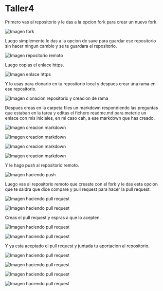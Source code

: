 # Taller4

  Primero vas al repositorio y le das a la opcion fork para crear un nuevo fork.

![Imagen fork](/unidad1/img/23.png)

  Luego simplemente le das a la opcion de save para guardar ese repositorio sin hacer ningun cambio y se te guardara el repositorio.
 
![Imagen repositorio remoto](/unidad1/img/24.png)

  Luego copias el enlace https.

![Imagen enlace https](/unidad1/img/15.png)

  Y lo usas para clonarlo en tu repositorio local y despues crear una rama en ese repositorio.

![Imagen clonacion repositorio y creacion de rama](/unidad1/img/16.png)

  Despues creas en la carpeta files un markdown respondiendo las preguntas que estaban en la tarea y editas el fichero readme.md para meterle un enlace con mis iniciales, en mi caso cah, a ese markdown que has creado.

![Imagen creacion markdown](/unidad1/img/17.png)

![Imagen creacion markdown](/unidad1/img/19.png)

![Imagen creacion markdown](/unidad1/img/25.png)

![Imagen creacion markdown](/unidad1/img/26.png)

  Y le hago push al repositorio remoto.

![Imagen haciendo push](/unidad1/img/18.png)

  Luego vas al repositorio remoto que creaste con el fork y le das esta opcion que te saldra que dice compare y pull request para hacer la pull request.

![Imagen haciendo pull request](/unidad1/img/14.png)

![Imagen haciendo pull request](/unidad1/img/20.png)

  Creas el pull request y espras a que lo acepten.

![Imagen haciendo pull request](/unidad1/img/21.png)

![Imagen haciendo pull request](/unidad1/img/22.png)

  Y ya esta aceptado el pull request y juntada tu aportacion al repositorio.

![Imagen haciendo pull request](/unidad1/img/27.png)

![Imagen haciendo pull request](/unidad1/img/30.png)

![Imagen haciendo pull request](/unidad1/img/28.png)

![Imagen haciendo pull request](/unidad1/img/29.png)
